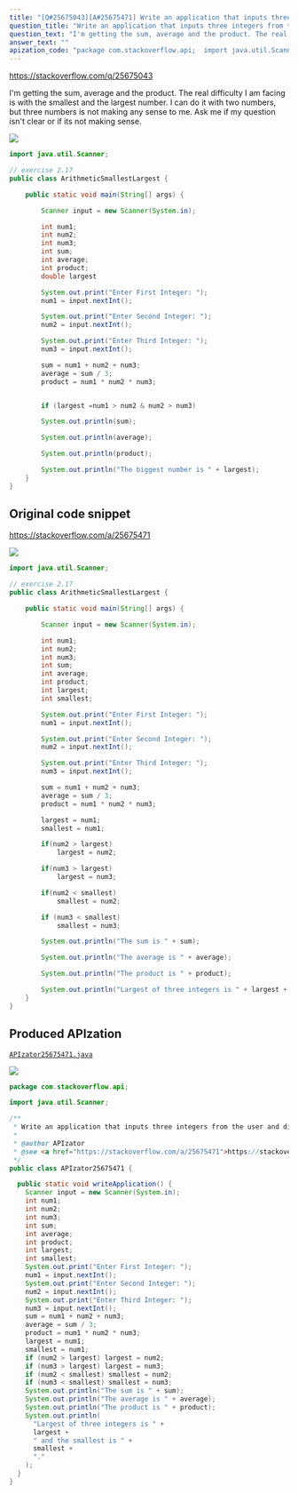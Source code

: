 ```yaml
---
title: "[Q#25675043][A#25675471] Write an application that inputs three integers from the user and displays the sum, average, product, smallest and largest of the numbers"
question_title: "Write an application that inputs three integers from the user and displays the sum, average, product, smallest and largest of the numbers"
question_text: "I'm getting the sum, average and the product. The real difficulty I am facing is with the smallest and the largest number. I can do it with two numbers, but three numbers is not making any sense to me. Ask me if my question isn't clear or if its not making sense."
answer_text: ""
apization_code: "package com.stackoverflow.api;  import java.util.Scanner;  /**  * Write an application that inputs three integers from the user and displays the sum, average, product, smallest and largest of the numbers  *  * @author APIzator  * @see <a href=\"https://stackoverflow.com/a/25675471\">https://stackoverflow.com/a/25675471</a>  */ public class APIzator25675471 {    public static void writeApplication() {     Scanner input = new Scanner(System.in);     int num1;     int num2;     int num3;     int sum;     int average;     int product;     int largest;     int smallest;     System.out.print(\"Enter First Integer: \");     num1 = input.nextInt();     System.out.print(\"Enter Second Integer: \");     num2 = input.nextInt();     System.out.print(\"Enter Third Integer: \");     num3 = input.nextInt();     sum = num1 + num2 + num3;     average = sum / 3;     product = num1 * num2 * num3;     largest = num1;     smallest = num1;     if (num2 > largest) largest = num2;     if (num3 > largest) largest = num3;     if (num2 < smallest) smallest = num2;     if (num3 < smallest) smallest = num3;     System.out.println(\"The sum is \" + sum);     System.out.println(\"The average is \" + average);     System.out.println(\"The product is \" + product);     System.out.println(       \"Largest of three integers is \" +       largest +       \" and the smallest is \" +       smallest +       \".\"     );   } }"
---
```


https://stackoverflow.com/q/25675043

I&#x27;m getting the sum, average and the product. The real difficulty I am facing is with the smallest and the largest number.
I can do it with two numbers, but three numbers is not making any sense to me. Ask me if my question isn&#x27;t clear or if its not making sense.


<div class="code-logo"><img src="/stackoverflow.png" /></div>

```java
import java.util.Scanner;

// exercise 2.17
public class ArithmeticSmallestLargest {

    public static void main(String[] args) {

        Scanner input = new Scanner(System.in);

        int num1;
        int num2;
        int num3;
        int sum;
        int average;
        int product;
        double largest

        System.out.print("Enter First Integer: ");
        num1 = input.nextInt();

        System.out.print("Enter Second Integer: ");
        num2 = input.nextInt();

        System.out.print("Enter Third Integer: ");
        num3 = input.nextInt();

        sum = num1 + num2 + num3;
        average = sum / 3;
        product = num1 * num2 * num3;


        if (largest =num1 > num2 & num2 > num3)

        System.out.println(sum);

        System.out.println(average);

        System.out.println(product);

        System.out.println("The biggest number is " + largest);
    }
}
```


## Original code snippet

https://stackoverflow.com/a/25675471



<div class="code-logo"><img src="/stackoverflow.png" /></div>

```java
import java.util.Scanner;

// exercise 2.17
public class ArithmeticSmallestLargest {

    public static void main(String[] args) {

        Scanner input = new Scanner(System.in);

        int num1;
        int num2;
        int num3;
        int sum;
        int average;
        int product;
        int largest;
        int smallest;

        System.out.print("Enter First Integer: ");
        num1 = input.nextInt();

        System.out.print("Enter Second Integer: ");
        num2 = input.nextInt();

        System.out.print("Enter Third Integer: ");
        num3 = input.nextInt();

        sum = num1 + num2 + num3;
        average = sum / 3;
        product = num1 * num2 * num3;

        largest = num1;
        smallest = num1;

        if(num2 > largest)
            largest = num2;

        if(num3 > largest)
            largest = num3;

        if(num2 < smallest)
            smallest = num2;

        if (num3 < smallest)
            smallest = num3;

        System.out.println("The sum is " + sum);

        System.out.println("The average is " + average);

        System.out.println("The product is " + product);

        System.out.println("Largest of three integers is " + largest + " and the smallest is "+ smallest + ".");
    }
}
```

## Produced APIzation

[`APIzator25675471.java`](https://github.com/pasqualesalza/apization-temp-data/raw/master/search/APIzator25675471.java)

<div class="code-logo"><img src="/apizator.png" /></div>

```java
package com.stackoverflow.api;

import java.util.Scanner;

/**
 * Write an application that inputs three integers from the user and displays the sum, average, product, smallest and largest of the numbers
 *
 * @author APIzator
 * @see <a href="https://stackoverflow.com/a/25675471">https://stackoverflow.com/a/25675471</a>
 */
public class APIzator25675471 {

  public static void writeApplication() {
    Scanner input = new Scanner(System.in);
    int num1;
    int num2;
    int num3;
    int sum;
    int average;
    int product;
    int largest;
    int smallest;
    System.out.print("Enter First Integer: ");
    num1 = input.nextInt();
    System.out.print("Enter Second Integer: ");
    num2 = input.nextInt();
    System.out.print("Enter Third Integer: ");
    num3 = input.nextInt();
    sum = num1 + num2 + num3;
    average = sum / 3;
    product = num1 * num2 * num3;
    largest = num1;
    smallest = num1;
    if (num2 > largest) largest = num2;
    if (num3 > largest) largest = num3;
    if (num2 < smallest) smallest = num2;
    if (num3 < smallest) smallest = num3;
    System.out.println("The sum is " + sum);
    System.out.println("The average is " + average);
    System.out.println("The product is " + product);
    System.out.println(
      "Largest of three integers is " +
      largest +
      " and the smallest is " +
      smallest +
      "."
    );
  }
}

```